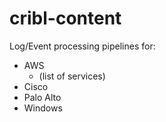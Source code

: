 # cribl-content

Log/Event processing pipelines for: 

- AWS 
  - (list of services)
- Cisco
- Palo Alto
- Windows 
